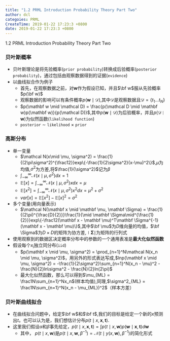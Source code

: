 ```yaml
---
title: "1.2 PRML Introduction Probability Theory Part Two"
author: dcl
categoies: PRML
CreateTime: 2019-01-22 17:23:3 +0800
date: 2019-01-22 17:23:3 +0800
---
```

1.2 PRML Introduction Probability Theory Part Two
<!--more-->

### 贝叶斯概率
- 贝叶斯理论是将先验概率(`prior probability`)转换成后验概率(`posterior probability`)，通过包括由观察数据得到的证据(`evidence`)
- 以曲线拟合作为例子
    - 首先，在观察数据之前，对$\mathbf w$作为假设已知，并且$\bf w$服从先验概率$p(\bf w)$
    - 观察数据的影响可以有条件概率$p(\mathbf w \mid \mathcal D)$,其中$\mathcal D$是观察数据且$\mathcal D = \{t_1 ... t_N\}$
    - $p(\mathbf w \mid \mathcal D) = \frac{p(\mathcal D \mid \mathbf w)p(\mathbf w)}{p(\mathcal D)}$,其中$p(\mathbf w \mid \mathcal D)$为后验概率，并且$p(\mathcal D \mid \mathbf w)$为似然函数(`likelihood function`)
    - `posterior` $\sim$ `likelihood` $\times$ `prior`


### 高斯分布
- 单一变量
    - $\mathcal N(x\mid \mu, \sigma^2) = \frac{1}{(2\pi\sigma^2)^{\frac12}}exp\{-\frac{1}{2\sigma^2}(x-\mu)^2\}$,$\mu$为均值,$\sigma^2$为方差,将$\frac{1}{\sigma^2}$记为$\beta$
    - $\int^{\infty}_{-\infty}\mathcal N(x\mid \mu, \sigma^2)dx = 1$
    - $\mathbb E[x] = \int^{\infty}_{-\infty}\mathcal N(x\mid \mu, \sigma^2)xdx = \mu$
    - $\mathbb E[x^2] = \int^{\infty}_{-\infty}\mathcal N(x\mid \mu, \sigma^2)x^2dx = \mu^2 + \sigma^2$
    - $var[x] = \mathbb E[x^2] - \mathbb E[x]^2 = \sigma^2$
- 多个变量(用向量表示)
    - $\mathcal N(\mathbf x \mid \mathbf \mu, \mathbf \Sigma) = \frac{1}{(2\pi)^{\frac{D}{2}}}\frac{1}{\mid \mathbf \Sigma\mid^{\frac{1}{2}}}exp\{-\frac12(\mathbf x - \mathbf \mu)^T\mathbf \Sigma^{-1}(\mathbf x - \mathbf \mu)\}$,其中$\bf \mu$为$D$维向量的均值，$\bf \Sigma$为$D\times D$的矩阵为协方差,$\mid \mathbf \Sigma \mid$为矩阵的行列式
- 使用观察到的数据区决定概率分布中的参数的一个通用表准是<b>最大化似然函数</b>
- 假设每个$x_i$独立同分布(`iid`)
    - $p(\mathbf x \mid \mu, \sigma^2) = \prod_{n=1}^N\mathcal N(x_n \mid \mu, \sigma^2)$，用另外的形式表达写成,$lnp(\mathbf x \mid \mu, \sigma^2) = -\frac{1}{2\sigma^2}\sum_{n=1}^N(x_n - \mu)^2 - \frac{N}{2}ln\sigma^2 - \frac{N}{2}ln(2\pi)$
    - 最大化似然函数，那么可以得到$\mu_{ML} = \frac1N\sum_{n=1}^Nx_n$(样本均值),同理,$\sigma^2_{ML} = \frac1N\sum_{n=1}^N(x_n - \mu_{ML})^2$（样本方差）

### 贝叶斯曲线拟合
- 在曲线拟合问题中，给定$\bf w$和$\bf t$,我们的目标是给定一个新的$x$预测出$t$。也可以认为是，我们想估计分布$p(t\mid x, \mathbf x, \mathbf t)$.
- 这里我们假设$\alpha$和$\beta$事先给定，$p(t\mid x, \mathbf x, \mathbf t) = \int p(t\mid x, \mathbf w)p(\mathbf w\mid \mathbf x, \mathbf t)d\mathbf w$
    - 其中， $p(t\mid x, \mathbf w)$是$p(t\mid x, \mathbf w, \beta^{-1}) = \mathcal N(t\mid y(x, \mathbf w), \beta^{-1})$的简化形式